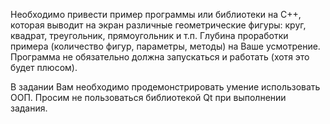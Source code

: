 Необходимо привести пример программы или библиотеки на C++, 
которая выводит на экран различные геометрические фигуры: 
круг, квадрат, треугольник, прямоугольник и т.п. Глубина 
проработки примера (количество фигур, параметры, методы) 
на Ваше усмотрение. Программа не обязательно должна 
запускаться и работать (хотя это будет плюсом).

В задании Вам необходимо продемонстрировать умение 
использовать ООП. Просим не пользоваться библиотекой
Qt при выполнении задания.